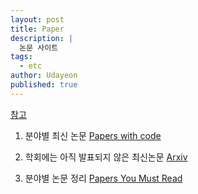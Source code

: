 ```yaml
---
layout: post
title: Paper
description: |
  논문 사이트
tags:
  - etc
author: Udayeon
published: true
---
```


[참고](https://sohyunwriter.tistory.com/59)

1. 분야별 최신 논문
[Papers with code](https://paperswithcode.com/)

2. 학회에는 아직 발표되지 않은 최신논문
[Arxiv](http://arxiv-sanity.com/toptwtr?timefilter=week)

3. 분야별 논문 정리
[Papers You Must Read](https://www.notion.so/c3b3474d18ef4304b23ea360367a5137?v=5d763ad5773f44eb950f49de7d7671bd)

